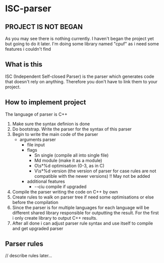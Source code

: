 # ISC-parser
## PROJECT IS NOT BEGAN
 As you may see there is nothing currently. I haven't began the project yet but going to do it later. I'm doing some library named "cpuf" as i need some features i couldn't find
## What is this
 ISC (Independent Self-closed Parser) is the parser which generates code that doesn't rely on anything. Therefore you don't have to link them to your project.
## How to implement project
 The language of parser is C++
 1. Make sure the syntax definion is done
 2. Do bootstrap. Write the parser for the syntax of this parser
 3. Begin to write the main code of the parser
    - arguments parser
      - file input
      - flags
        - Sn single (compile all into single file)
        - Md module (make it as a module)
        - O\s*%d optimisation (0-3, as in C)
        - V\s*%d version (the version of parser for case rules are not compatible with the newer versions)
          !! May not be added
      - additional features
        - --ciu compile if upgraded
 5. Compile the parser writing the code on C++ by own
 6. Create rules to walk on parser tree if need some optimisations or else before the compilation
 7. Since the parser is for multiple languages for each language will be different shared library responsible for outputting the result. For the first i only create library to output C++ results.
 8. After all done i can adjust parser rule syntax and use itself to compile and get upgraded parser
## Parser rules
  // describe rules later...
